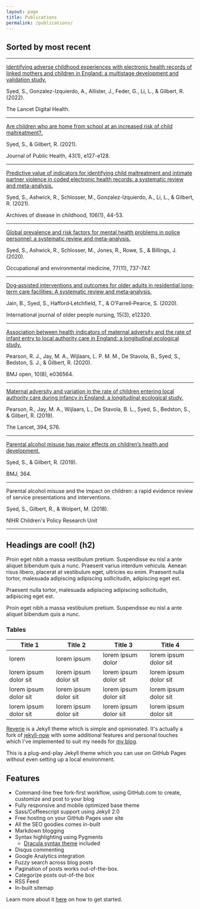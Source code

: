 ```yaml
---
layout: page
title: Publications
permalink: /publications/
---
```


## Sorted by most recent

--------------

[Identifying adverse childhood experiences with electronic health records of linked mothers and children in England: a multistage development and validation study.](https://www.thelancet.com/journals/landig/article/PIIS2589-7500(22)00061-9/fulltext)

Syed, S., Gonzalez-Izquierdo, A., Allister, J., Feder, G., Li, L., & Gilbert, R. (2022).

The Lancet Digital Health.

--------------

[Are children who are home from school at an increased risk of child maltreatment?.](https://academic.oup.com/jpubhealth/article/43/1/e127/5878146)

Syed, S., & Gilbert, R. (2021). 

Journal of Public Health, 43(1), e127-e128.

--------------

[Predictive value of indicators for identifying child maltreatment and intimate partner violence in coded electronic health records: a systematic review and meta-analysis.](https://adc.bmj.com/content/106/1/44.full)

Syed, S., Ashwick, R., Schlosser, M., Gonzalez-Izquierdo, A., Li, L., & Gilbert, R. (2021). 

Archives of disease in childhood, 106(1), 44-53.

--------------

[Global prevalence and risk factors for mental health problems in police personnel: a systematic review and meta-analysis.](https://oem.bmj.com/content/77/11/737.full)

Syed, S., Ashwick, R., Schlosser, M., Jones, R., Rowe, S., & Billings, J. (2020). 

Occupational and environmental medicine, 77(11), 737-747.

--------------

[Dog‐assisted interventions and outcomes for older adults in residential long‐term care facilities: A systematic review and meta‐analysis.](https://onlinelibrary.wiley.com/doi/full/10.1111/opn.12320)

Jain, B., Syed, S., Hafford‐Letchfield, T., & O’Farrell‐Pearce, S. (2020).

International journal of older people nursing, 15(3), e12320.

--------------

[Association between health indicators of maternal adversity and the rate of infant entry to local authority care in England: a longitudinal ecological study.](https://bmjopen.bmj.com/content/10/8/e036564.full)

Pearson, R. J., Jay, M. A., Wijlaars, L. P. M. M., De Stavola, B., Syed, S., Bedston, S. J., & Gilbert, R. (2020). 

BMJ open, 10(8), e036564.

--------------

[Maternal adversity and variation in the rate of children entering local authority care during infancy in England: a longitudinal ecological study.](https://www.thelancet.com/journals/lancet/article/PIIS0140-6736(19)32873-9/fulltext)

Pearson, R., Jay, M. A., Wijlaars, L., De Stavola, B. L., Syed, S., Bedston, S., & Gilbert, R. (2019). 

The Lancet, 394, S76.

--------------

[Parental alcohol misuse has major effects on children’s health and development.](https://www.bmj.com/content/364/bmj.l912.full)

Syed, S., & Gilbert, R. (2019).

BMJ, 364.

--------------

Parental alcohol misuse and the impact on children: a rapid evidence review of service presentations and interventions.
 
Syed, S., Gilbert, R., & Wolpert, M. (2018).
 
NIHR Children's Policy Research Unit

--------------

## Headings are cool! (h2)

Proin eget nibh a massa vestibulum pretium. Suspendisse eu nisl a ante aliquet bibendum quis a nunc. Praesent varius interdum vehicula. Aenean risus libero, placerat at vestibulum eget, ultricies eu enim. Praesent nulla tortor, malesuada adipiscing adipiscing sollicitudin, adipiscing eget est.

Praesent nulla tortor, malesuada adipiscing adipiscing sollicitudin, adipiscing eget est.

Proin eget nibh a massa vestibulum pretium. Suspendisse eu nisl a ante aliquet bibendum quis a nunc.

### Tables

|Title 1               | Title 2               | Title 3               | Title 4              |
|--------------------- | --------------------- | --------------------- | ---------------------|
|lorem                 | lorem ipsum           | lorem ipsum dolor     | lorem ipsum dolor sit|
|lorem ipsum dolor sit | lorem ipsum dolor sit | lorem ipsum dolor sit | lorem ipsum dolor sit|
|lorem ipsum dolor sit | lorem ipsum dolor sit | lorem ipsum dolor sit | lorem ipsum dolor sit|
|lorem ipsum dolor sit | lorem ipsum dolor sit | lorem ipsum dolor sit | lorem ipsum dolor sit|

[Reverie](https://github.com/amitmerchant1990/reverie) is a Jekyll theme which is simple and opinionated. It's actually a fork of [jekyll-now](https://github.com/barryclark/jekyll-now) with some additional features and personal touches which I've implemented to suit my needs for [my blog](https://www.amitmerchant.com).

This is a plug-and-play Jekyll theme which you can use on GitHub Pages without even setting up a local environment.

## Features

- Command-line free fork-first workflow, using GitHub.com to create, customize and post to your blog
- Fully responsive and mobile optimized base theme
- Sass/Coffeescript support using Jekyll 2.0
- Free hosting on your GitHub Pages user site
- All the SEO goodies comes in-built
- Markdown blogging
- Syntax highlighting using Pygments
    - [Dracula syntax theme](https://draculatheme.com/) included
- Disqus commenting
- Google Analytics integration
- Fuzzy search across blog posts
- Pagination of posts works out-of-the-box.
- Categorize posts out-of-the box
- RSS Feed
- In-built sitemap

Learn more about it [here](https://github.com/amitmerchant1990/reverie) on how to get started.
